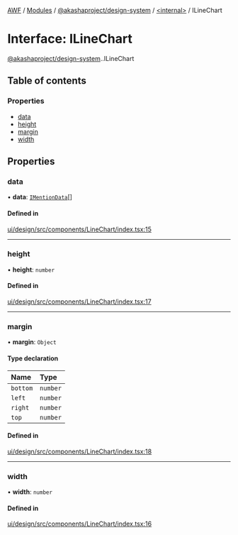 [AWF](../README.md) / [Modules](../modules.md) / [@akashaproject/design-system](../modules/akashaproject_design_system.md) / [<internal\>](../modules/akashaproject_design_system._internal_.md) / ILineChart

# Interface: ILineChart

[@akashaproject/design-system](../modules/akashaproject_design_system.md).[<internal>](../modules/akashaproject_design_system._internal_.md).ILineChart

## Table of contents

### Properties

- [data](akashaproject_design_system._internal_.ILineChart.md#data)
- [height](akashaproject_design_system._internal_.ILineChart.md#height)
- [margin](akashaproject_design_system._internal_.ILineChart.md#margin)
- [width](akashaproject_design_system._internal_.ILineChart.md#width)

## Properties

### data

• **data**: [`IMentionData`](akashaproject_design_system._internal_.IMentionData.md)[]

#### Defined in

[ui/design/src/components/LineChart/index.tsx:15](https://github.com/AKASHAorg/akasha-world-framework/blob/d81a7246/ui/design/src/components/LineChart/index.tsx#L15)

___

### height

• **height**: `number`

#### Defined in

[ui/design/src/components/LineChart/index.tsx:17](https://github.com/AKASHAorg/akasha-world-framework/blob/d81a7246/ui/design/src/components/LineChart/index.tsx#L17)

___

### margin

• **margin**: `Object`

#### Type declaration

| Name | Type |
| :------ | :------ |
| `bottom` | `number` |
| `left` | `number` |
| `right` | `number` |
| `top` | `number` |

#### Defined in

[ui/design/src/components/LineChart/index.tsx:18](https://github.com/AKASHAorg/akasha-world-framework/blob/d81a7246/ui/design/src/components/LineChart/index.tsx#L18)

___

### width

• **width**: `number`

#### Defined in

[ui/design/src/components/LineChart/index.tsx:16](https://github.com/AKASHAorg/akasha-world-framework/blob/d81a7246/ui/design/src/components/LineChart/index.tsx#L16)
